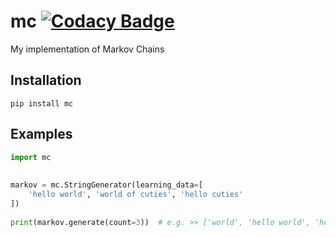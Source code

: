 # mc [![Codacy Badge](https://api.codacy.com/project/badge/Grade/cc6260ef77a6489db85f660e9b0d3e27)](https://www.codacy.com?utm_source=github.com&amp;utm_medium=referral&amp;utm_content=jieggii/mc&amp;utm_campaign=Badge_Grade)

My implementation of Markov Chains
## Installation
```
pip install mc
```

## Examples

```python
import mc  
  
  
markov = mc.StringGenerator(learning_data=[  
    'hello world', 'world of cuties', 'hello cuties'  
])  
  
print(markov.generate(count=3))  # e.g. >> ['world', 'hello world', 'hello world of cuties']
```